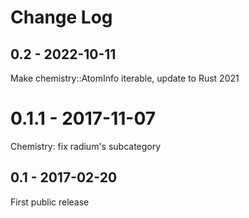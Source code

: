 # Change Log

## 0.2 - 2022-10-11
Make chemistry::AtomInfo iterable, update to Rust 2021

# 0.1.1 - 2017-11-07
Chemistry: fix radium's subcategory

## 0.1 - 2017-02-20
First public release

